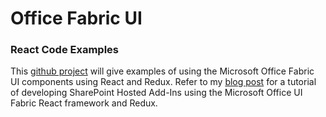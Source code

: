 # Office Fabric UI
### React Code Examples
This [github project](https://github.com/gunjandatta/fabric-ui) will give examples of using the Microsoft Office Fabric UI components using React and Redux. Refer to my
[blog post](http://dattabase.com/office-fabric-ui-reactredux-part-1-5) for a tutorial of developing SharePoint Hosted Add-Ins using the Microsoft Office UI Fabric React framework and Redux.